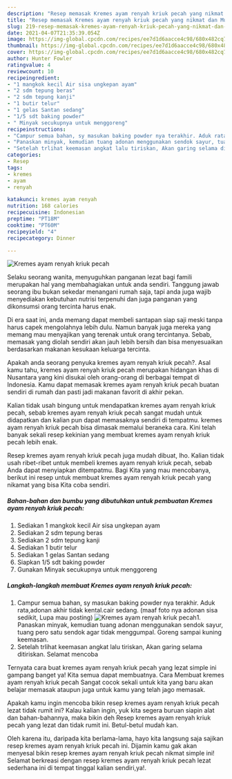 ```yaml
---
description: "Resep memasak Kremes ayam renyah kriuk pecah yang nikmat dan Mudah Dibuat"
title: "Resep memasak Kremes ayam renyah kriuk pecah yang nikmat dan Mudah Dibuat"
slug: 219-resep-memasak-kremes-ayam-renyah-kriuk-pecah-yang-nikmat-dan-mudah-dibuat
date: 2021-04-07T21:35:39.054Z
image: https://img-global.cpcdn.com/recipes/ee7d1d6aacce4c98/680x482cq70/kremes-ayam-renyah-kriuk-pecah-foto-resep-utama.jpg
thumbnail: https://img-global.cpcdn.com/recipes/ee7d1d6aacce4c98/680x482cq70/kremes-ayam-renyah-kriuk-pecah-foto-resep-utama.jpg
cover: https://img-global.cpcdn.com/recipes/ee7d1d6aacce4c98/680x482cq70/kremes-ayam-renyah-kriuk-pecah-foto-resep-utama.jpg
author: Hunter Fowler
ratingvalue: 4
reviewcount: 10
recipeingredient:
- "1 mangkok kecil Air sisa ungkepan ayam"
- "2 sdm tepung beras"
- "2 sdm tepung kanji"
- "1 butir telur"
- "1 gelas Santan sedang"
- "1/5 sdt baking powder"
- " Minyak secukupnya untuk menggoreng"
recipeinstructions:
- "Campur semua bahan, sy masukan baking powder nya terakhir. Aduk rata,adonan akhir tidak kental.cair sedang. (maaf foto nya adonan sisa sedikit, Lupa mau posting)"
- "Panaskan minyak, kemudian tuang adonan menggunakan sendok sayur, tuang pero satu sendok agar tidak menggumpal. Goreng sampai kuning keemasan."
- "Setelah trlihat keemasan angkat lalu tiriskan, Akan garing selama ditiriskan. Selamat mencoba"
categories:
- Resep
tags:
- kremes
- ayam
- renyah

katakunci: kremes ayam renyah 
nutrition: 168 calories
recipecuisine: Indonesian
preptime: "PT18M"
cooktime: "PT60M"
recipeyield: "4"
recipecategory: Dinner

---
```



![Kremes ayam renyah kriuk pecah](https://img-global.cpcdn.com/recipes/ee7d1d6aacce4c98/680x482cq70/kremes-ayam-renyah-kriuk-pecah-foto-resep-utama.jpg)

Selaku seorang wanita, menyuguhkan panganan lezat bagi famili merupakan hal yang membahagiakan untuk anda sendiri. Tanggung jawab seorang ibu bukan sekedar menangani rumah saja, tapi anda juga wajib menyediakan kebutuhan nutrisi terpenuhi dan juga panganan yang dikonsumsi orang tercinta harus enak.

Di era  saat ini, anda memang dapat membeli santapan siap saji meski tanpa harus capek mengolahnya lebih dulu. Namun banyak juga mereka yang memang mau menyajikan yang terenak untuk orang tercintanya. Sebab, memasak yang diolah sendiri akan jauh lebih bersih dan bisa menyesuaikan berdasarkan makanan kesukaan keluarga tercinta. 



Apakah anda seorang penyuka kremes ayam renyah kriuk pecah?. Asal kamu tahu, kremes ayam renyah kriuk pecah merupakan hidangan khas di Nusantara yang kini disukai oleh orang-orang di berbagai tempat di Indonesia. Kamu dapat memasak kremes ayam renyah kriuk pecah buatan sendiri di rumah dan pasti jadi makanan favorit di akhir pekan.

Kalian tidak usah bingung untuk mendapatkan kremes ayam renyah kriuk pecah, sebab kremes ayam renyah kriuk pecah sangat mudah untuk didapatkan dan kalian pun dapat memasaknya sendiri di tempatmu. kremes ayam renyah kriuk pecah bisa dimasak memalui beraneka cara. Kini telah banyak sekali resep kekinian yang membuat kremes ayam renyah kriuk pecah lebih enak.

Resep kremes ayam renyah kriuk pecah juga mudah dibuat, lho. Kalian tidak usah ribet-ribet untuk membeli kremes ayam renyah kriuk pecah, sebab Anda dapat menyiapkan ditempatmu. Bagi Kita yang mau mencobanya, berikut ini resep untuk membuat kremes ayam renyah kriuk pecah yang nikamat yang bisa Kita coba sendiri.

<!--inarticleads1-->

##### Bahan-bahan dan bumbu yang dibutuhkan untuk pembuatan Kremes ayam renyah kriuk pecah:

1. Sediakan 1 mangkok kecil Air sisa ungkepan ayam
1. Sediakan 2 sdm tepung beras
1. Sediakan 2 sdm tepung kanji
1. Sediakan 1 butir telur
1. Sediakan 1 gelas Santan sedang
1. Siapkan 1/5 sdt baking powder
1. Gunakan  Minyak secukupnya untuk menggoreng




<!--inarticleads2-->

##### Langkah-langkah membuat Kremes ayam renyah kriuk pecah:

1. Campur semua bahan, sy masukan baking powder nya terakhir. Aduk rata,adonan akhir tidak kental.cair sedang. (maaf foto nya adonan sisa sedikit, Lupa mau posting)
<img src="https://img-global.cpcdn.com/steps/22dc22809c3cec1f/160x128cq70/kremes-ayam-renyah-kriuk-pecah-langkah-memasak-1-foto.jpg" alt="Kremes ayam renyah kriuk pecah">1. Panaskan minyak, kemudian tuang adonan menggunakan sendok sayur, tuang pero satu sendok agar tidak menggumpal. Goreng sampai kuning keemasan.
1. Setelah trlihat keemasan angkat lalu tiriskan, Akan garing selama ditiriskan. Selamat mencoba




Ternyata cara buat kremes ayam renyah kriuk pecah yang lezat simple ini gampang banget ya! Kita semua dapat membuatnya. Cara Membuat kremes ayam renyah kriuk pecah Sangat cocok sekali untuk kita yang baru akan belajar memasak ataupun juga untuk kamu yang telah jago memasak.

Apakah kamu ingin mencoba bikin resep kremes ayam renyah kriuk pecah lezat tidak rumit ini? Kalau kalian ingin, yuk kita segera buruan siapin alat dan bahan-bahannya, maka bikin deh Resep kremes ayam renyah kriuk pecah yang lezat dan tidak rumit ini. Betul-betul mudah kan. 

Oleh karena itu, daripada kita berlama-lama, hayo kita langsung saja sajikan resep kremes ayam renyah kriuk pecah ini. Dijamin kamu gak akan menyesal bikin resep kremes ayam renyah kriuk pecah nikmat simple ini! Selamat berkreasi dengan resep kremes ayam renyah kriuk pecah lezat sederhana ini di tempat tinggal kalian sendiri,ya!.

